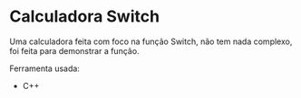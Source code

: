 # Calculadora Switch

Uma calculadora feita com foco na função Switch, não tem nada complexo, foi feita para demonstrar
a função.

Ferramenta usada:

- C++